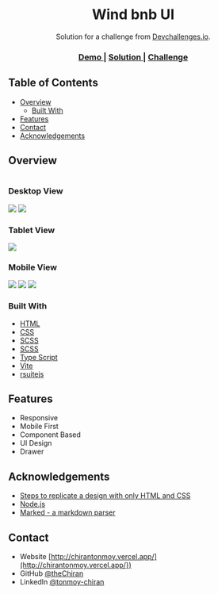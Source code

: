 <!-- Please update value in the {}  -->

<h1 align="center">Wind bnb UI</h1>

<div align="center">
   Solution for a challenge from  <a href="https://devchallenges.io/" target="_blank">Devchallenges.io</a>.
</div>

<div align="center">
  <h3>
    <a href="https://windbnb-dev-challenges.vercel.app/">
      Demo
    </a>
    <span> | </span>
    <a href="https://github.com/TheChiran/windbnb-dev-challenges">
      Solution
    </a>
    <span> | </span>
    <a href="https://devchallenges.io/challenges/3JFYedSOZqAxYuOCNmYD">
      Challenge
    </a>
  </h3>
</div>

<!-- TABLE OF CONTENTS -->

## Table of Contents

- [Overview](#overview)
  - [Built With](#built-with)
- [Features](#features)
- [Contact](#contact)
- [Acknowledgements](#acknowledgements)

<!-- OVERVIEW -->

## Overview

#

### Desktop View
<img src="./assets/images/project-views/desktop-view.png"/>

<img src="./assets/images/project-views/desktop-view-menu.png"/>

### Tablet View
<img src="./assets/images/project-views/tablet-view.png"/>

### Mobile View
<img src="./assets/images/project-views/mobile-view.png"/>

<img src="./assets/images/project-views/mobile-menu-guests.png"/>

<img src="./assets/images/project-views/mobile-menu-location.png"/>

### Built With

<!-- This section should list any major frameworks that you built your project using. Here are a few examples.-->

- [HTML](https://html.com/)
- [CSS](https://developer.mozilla.org/en-US/docs/Web/CSS)
- [SCSS](https://sass-lang.com/)
- [SCSS](https://reactjs.org/)
- [Type Script](https://www.typescriptlang.org/)
- [Vite](https://vitejs.dev/)
- [rsuitejs](https://rsuitejs.com/guide/introduction/)

## Features

<!-- List the features of your application or follow the template. Don't share the figma file here :) -->

- Responsive
- Mobile First
- Component Based
- UI Design
- Drawer

## Acknowledgements

<!-- This section should list any articles or add-ons/plugins that helps you to complete the project. This is optional but it will help you in the future. For exmpale -->

- [Steps to replicate a design with only HTML and CSS](https://devchallenges-blogs.web.app/how-to-replicate-design/)
- [Node.js](https://nodejs.org/)
- [Marked - a markdown parser](https://github.com/chjj/marked)

## Contact

- Website [http://chirantonmoy.vercel.app/](http://chirantonmoy.vercel.app/})
- GitHub [@theChiran](https://github.com/TheChiran)
- LinkedIn [@tonmoy-chiran](https://www.linkedin.com/in/tonmoy-chiran-0920b2151/})
